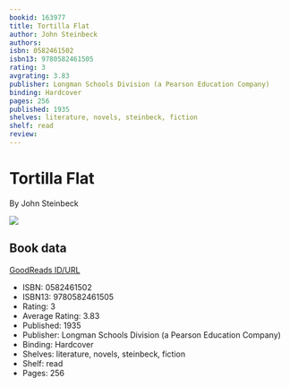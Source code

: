 ```yaml
---
bookid: 163977
title: Tortilla Flat
author: John Steinbeck
authors: 
isbn: 0582461502
isbn13: 9780582461505
rating: 3
avgrating: 3.83
publisher: Longman Schools Division (a Pearson Education Company)
binding: Hardcover
pages: 256
published: 1935
shelves: literature, novels, steinbeck, fiction
shelf: read
review: 
---
```


# Tortilla Flat

By John Steinbeck

![](https://i.gr-assets.com/images/S/compressed.photo.goodreads.com/books/1400859671l/163977.jpg)

## Book data

[GoodReads ID/URL](https://www.goodreads.com/book/show/163977)

- ISBN: 0582461502
- ISBN13: 9780582461505
- Rating: 3
- Average Rating: 3.83
- Published: 1935
- Publisher: Longman Schools Division (a Pearson Education Company)
- Binding: Hardcover
- Shelves: literature, novels, steinbeck, fiction
- Shelf: read
- Pages: 256

